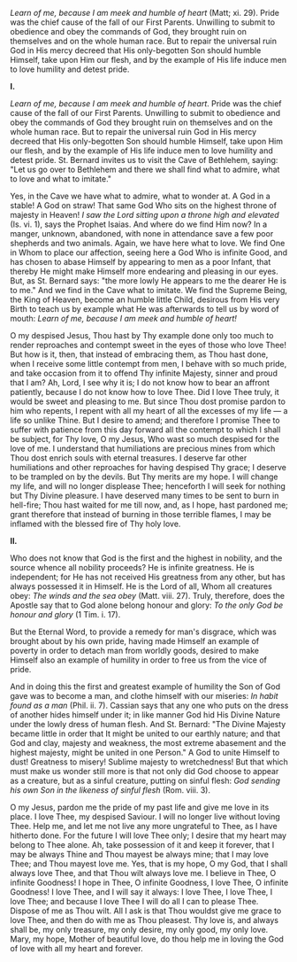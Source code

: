 
*Learn of me, because I am meek and humble of heart* (Matt; xi. 29). Pride was the chief cause of the fall of our First Parents. Unwilling to submit to obedience and obey the commands of God, they brought ruin on themselves and on the whole human race. But to repair the universal ruin God in His mercy decreed that His only-begotten Son should humble Himself, take upon Him our flesh, and by the example of His life induce men to love humility and detest pride.

**I\.**

*Learn of me, because I am meek and humble of heart*. Pride was the chief cause of the fall of our First Parents. Unwilling to submit to obedience and obey the commands of God they brought ruin on themselves and on the whole human race. But to repair the universal ruin God in His mercy decreed that His only-begotten Son should humble Himself, take upon Him our flesh, and by the example of His life induce men to love humility and detest pride. St. Bernard invites us to visit the Cave of Bethlehem, saying: \"Let us go over to Bethlehem and there we shall find what to admire, what to love and what to imitate.\"

Yes, in the Cave we have what to admire, what to wonder at. A God in a stable! A God on straw! That same God Who sits on the highest throne of majesty in Heaven! *I saw the Lord sitting upon a throne high and elevated* (Is. vi. 1), says the Prophet Isaias. And where do we find Him now? In a manger, unknown, abandoned, with none in attendance save a few poor shepherds and two animals. Again, we have here what to love. We find One in Whom to place our affection, seeing here a God Who is infinite Good, and has chosen to abase Himself by appearing to men as a poor Infant, that thereby He might make Himself more endearing and pleasing in our eyes. But, as St. Bernard says: \"the more lowly He appears to me the dearer He is to me.\" And we find in the Cave what to imitate. We find the Supreme Being, the King of Heaven, become an humble little Child, desirous from His very Birth to teach us by example what He was afterwards to tell us by word of mouth: *Learn of me, because I am meek and humble of heart!*

O my despised Jesus, Thou hast by Thy example done only too much to render reproaches and contempt sweet in the eyes of those who love Thee! But how is it, then, that instead of embracing them, as Thou hast done, when I receive some little contempt from men, I behave with so much pride, and take occasion from it to offend Thy infinite Majesty, sinner and proud that I am? Ah, Lord, I see why it is; I do not know how to bear an affront patiently, because I do not know how to love Thee. Did I love Thee truly, it would be sweet and pleasing to me. But since Thou dost promise pardon to him who repents, I repent with all my heart of all the excesses of my life — a life so unlike Thine. But I desire to amend; and therefore I promise Thee to suffer with patience from this day forward all the contempt to which I shall be subject, for Thy love, O my Jesus, Who wast so much despised for the love of me. I understand that humiliations are precious mines from which Thou dost enrich souls with eternal treasures. I deserve far other humiliations and other reproaches for having despised Thy grace; I deserve to be trampled on by the devils. But Thy merits are my hope. I will change my life, and will no longer displease Thee; henceforth I will seek for nothing but Thy Divine pleasure. I have deserved many times to be sent to burn in hell-fire; Thou hast waited for me till now, and, as I hope, hast pardoned me; grant therefore that instead of burning in those terrible flames, I may be inflamed with the blessed fire of Thy holy love.

**II\.**

Who does not know that God is the first and the highest in nobility, and the source whence all nobility proceeds? He is infinite greatness. He is independent; for He has not received His greatness from any other, but has always possessed it in Himself. He is the Lord of all, Whom all creatures obey: *The winds and the sea obey* (Matt. viii. 27). Truly, therefore, does the Apostle say that to God alone belong honour and glory: *To the only God be honour and glory* (1 Tim. i. 17).

But the Eternal Word, to provide a remedy for man\'s disgrace, which was brought about by his own pride, having made Himself an example of poverty in order to detach man from worldly goods, desired to make Himself also an example of humility in order to free us from the vice of pride.

And in doing this the first and greatest example of humility the Son of God gave was to become a man, and clothe himself with our miseries: *In habit found as a man* (Phil. ii. 7). Cassian says that any one who puts on the dress of another hides himself under it; in like manner God hid His Divine Nature under the lowly dress of human flesh. And St. Bernard: \"The Divine Majesty became little in order that It might be united to our earthly nature; and that God and clay, majesty and weakness, the most extreme abasement and the highest majesty, might be united in one Person.\" A God to unite Himself to dust! Greatness to misery! Sublime majesty to wretchedness! But that which must make us wonder still more is that not only did God choose to appear as a creature, but as a sinful creature, putting on sinful flesh: *God sending his own Son in the likeness of sinful flesh* (Rom. viii. 3).

O my Jesus, pardon me the pride of my past life and give me love in its place. I love Thee, my despised Saviour. I will no longer live without loving Thee. Help me, and let me not live any more ungrateful to Thee, as I have hitherto done. For the future I will love Thee only; I desire that my heart may belong to Thee alone. Ah, take possession of it and keep it forever, that I may be always Thine and Thou mayest be always mine; that I may love Thee; and Thou mayest love me. Yes, that is my hope, O my God, that I shall always love Thee, and that Thou wilt always love me. I believe in Thee, O infinite Goodness! I hope in Thee, O infinite Goodness, I love Thee, O infinite Goodness! I love Thee, and I will say it always: I love Thee, I love Thee, I love Thee; and because I love Thee I will do all I can to please Thee. Dispose of me as Thou wilt. All I ask is that Thou wouldst give me grace to love Thee, and then do with me as Thou pleasest. Thy love is, and always shall be, my only treasure, my only desire, my only good, my only love. Mary, my hope, Mother of beautiful love, do thou help me in loving the God of love with all my heart and forever.

